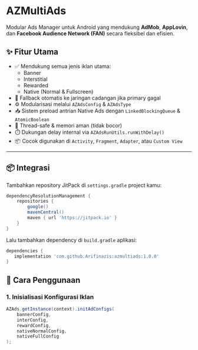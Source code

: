 # AZMultiAds

Modular Ads Manager untuk Android yang mendukung **AdMob**, **AppLovin**, dan **Facebook Audience Network (FAN)** secara fleksibel dan efisien.

## ✨ Fitur Utama

- ✅ Mendukung semua jenis iklan utama:
  - Banner
  - Interstitial
  - Rewarded
  - Native (Normal & Fullscreen)
- 🔁 Fallback otomatis ke jaringan cadangan jika primary gagal
- ⚙️ Modularisasi melalui `AZAdsConfig` & `AZAdsType`
- 📥 Sistem preload antrian Native Ads dengan `LinkedBlockingQueue` & `AtomicBoolean`
- 🚀 Thread-safe & memori aman (tidak bocor)
- ⏱️ Dukungan delay internal via `AZAdsRunUtils.runWithDelay()`
- 📦 Cocok digunakan di `Activity`, `Fragment`, `Adapter`, atau `Custom View`

---
## 📦 Integrasi

Tambahkan repository JitPack di `settings.gradle` project kamu:

```gradle
dependencyResolutionManagement {
    repositories {
        google()
        mavenCentral()
        maven { url 'https://jitpack.io' }
    }
}
```

Lalu tambahkan dependency di `build.gradle` aplikasi:

```gradle
dependencies {
   implementation 'com.github.Arifinazis:azmultiads:1.0.0'
}
```
## 🧩 Cara Penggunaan

### 1. Inisialisasi Konfigurasi Iklan
```java
AZAds.getInstance(context).initAdConfigs(
    bannerConfig,
    interConfig,
    rewardConfig,
    nativeNormalConfig,
    nativeFullConfig
);
